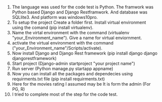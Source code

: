 1. The language was used for the code test is Python. The framwork was Python based Django and Django Restframwork. And database was SQLlite3. And platform was windows10pro.
2. To setup the project Create a folder first. Install virtual environment using the comand (pip install virtualenv).
3. Name the virtal environment with the command (virtualenv "your_Environment_name"). Give a name for virtual enviornment.
4. activate the virtual environment with the command ("your_Environment_name"/Scripts/activate).
5. Now install Django and Django Rest framework (pip install django django djangorestframework)
6. Start project (Django-admin startproject "your project name")
7. Run server (Python manage.py startapp appname)
8. Now you can install all the packages and dependecies using requirments.txt file (pip install requirments.txt)
9. Here for the movies rating I assumed may be It is form the admin (For PG, R)
10. I tried to complete most of the step for the code test.
